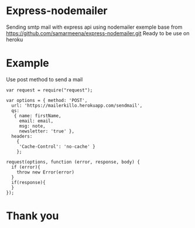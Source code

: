 # Express-nodemailer
Sending smtp mail with express api using nodemailer exemple base from https://github.com/samarmeena/express-nodemailer.git
Ready to be use on heroku


# Example

Use post method to send a mail

    var request = require("request");

    var options = { method: 'POST',
      url: 'https://mailerkillo.herokuapp.com/sendmail',
      qs: 
       { name: firstName,
         email: email,
         msg: note,
         newsletter: 'true' },
      headers: 
        { 
         'Cache-Control': 'no-cache' } 
        };
    
    request(options, function (error, response, body) {
      if (error){ 
        throw new Error(error)
      }
      if(response){
      }
    });

# Thank you
